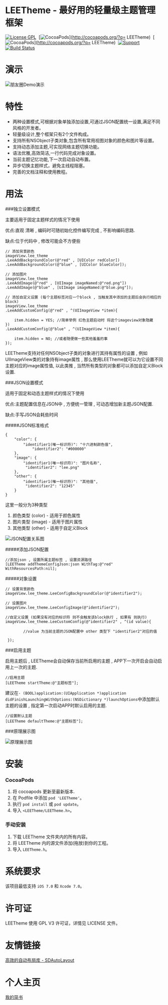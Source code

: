 
# LEETheme - 最好用的轻量级主题管理框架

[![License GPL](https://img.shields.io/aur/license/yaourt.svg?maxAge=2592000)](https://github.com/lixiang1994/LEETheme/blob/master/LICENSE)&nbsp;
[![CocoaPods](http://img.shields.io/cocoapods/v/LEETheme.svg?style=flat)](http://cocoapods.org/?q= LEETheme)&nbsp;
[![CocoaPods](http://img.shields.io/cocoapods/p/LEETheme.svg?style=flat)](http://cocoapods.org/?q= LEETheme)&nbsp;
[![Support](https://img.shields.io/badge/support-iOS7%2B-blue.svg?style=flat)](https://www.apple.com/nl/ios/)&nbsp;
[![Build Status](https://travis-ci.org/ibireme/YYWebImage.svg?branch=master)]()



演示
==============

![朋友圈Demo演示](https://github.com/lixiang1994/LEETheme/blob/master/朋友圈Demo日夜间切换演示.gif)

特性
==============
- 两种设置模式,可根据对象单独添加设置,可通过JSON配置统一设置,满足不同风格的开发者。
- 轻量级设计,整个框架只有2个文件构成。
- 支持所有NSObject子类对象,包含所有常用视图对象的颜色和图片等设置。
- 支持动态添加主题,可实现网络主题切换功能。
- 语法优雅,高效简洁,一行代码完成对象设置。
- 当前主题记忆功能,下一次启动自动布置。
- 异步切换主题样式，避免主线程阻塞。
- 完善的文档注释和使用教程。

用法
==============

###独立设置模式

主要适用于固定主题样式的情况下使用
 
 优点:直观 清晰 , 编码时可随初始化控件编写完成 , 不影响编码思路.
 
 缺点:位于代码中 , 修改可能会不方便些


	// 添加背景颜色
	imageView.lee_theme
    .LeeAddBackgroundColor(@"red" , [UIColor redColor])
    .LeeAddBackgroundColor(@"blue" , [UIColor blueColor]);
	
	// 添加图片
	imageView.lee_theme
    .LeeAddImage(@"red" , [UIImage imageNamed:@"red.png"])
    .LeeAddImage(@"blue" , [UIImage imageNamed:@"blue.png"]);
	
	// 添加自定义设置 (每个主题标签对应一个block , 当触发其中添加的主题后会执行相应的block)
	imageView.lee_theme
    .LeeAddCustomConfig(@"red" , ^(UIImageView *item){
        
        item.hidden = YES; //简单举例 红色主题启动时 将这个imageview对象隐藏
    })
    .LeeAddCustomConfig(@"blue" , ^(UIImageView *item){
        
        item.hidden = NO; //或者随便做一些其他羞羞的事
    });


LEETheme支持对任何NSObject子类的对象进行其持有属性的设置 , 例如UIImageView类的对象持有image属性 , 那么使用LEETheme就可以为它设置不同主题对应的image属性值, 以此类推 , 当然所有类型的对象都可以添加自定义Block设置.

###JSON设置模式
	
适用于固定和动态主题样式的情况下使用
 
 优点:主题配置信息在JSON中 , 方便统一管理 , 可动态增加新主题JSON配置.
 
 缺点:手写JSON会耗些时间 

#####JSON标准格式

	{
		"color": {
		   	"identifier1(唯一标识符)": "十六进制颜色值",
		    	"identifier2": "#000000"
		},
		"image": {
			"identifier1(唯一标识符)": "图片名称",
			 "identifier2": "lee.png"
		},
		"other": {
			"identifier1(唯一标识符)": "其他值",
			 "identifier2": "12345"
		}
	}

这里一般分为3种类型

1. 颜色类型 (color) - 适用于颜色属性
2. 图片类型 (image) - 适用于图片属性
3. 其他类型 (other) - 适用于自定义Block

![JSON配置关系图](https://github.com/lixiang1994/LEETheme/blob/master/JSON配置关系图.png)

#####添加JSON配置

	//添加json , 设置所属主题标签 , 设置资源路径 
	[LEETheme addThemeConfigJson:json WithTag:@"red" WithResourcesPath:nil];

#####对象设置

	// 设置背景颜色
	imageView.lee_theme.LeeConfigBackgroundColor(@"identifier2");
	
	// 设置图片
	imageView.lee_theme.LeeConfigImage(@"identifier2");

	//自定义设置 (如果没有对应的标识符 则不会触发该block执行 , 如果有 则执行)
	imageView.lee_theme.LeeCustomConfig(@"identifier2" , ^(id value){
        
        	//value 为当前主题的JSON配置中 other 类型下 "identifier2"对应的值
        
	 });

###启用主题

启用主题后 , LEETheme会自动保存当前所启用的主题 , APP下一次开启会自动启用上一次的主题.

	//启用主题
	[LEETheme startTheme:@"主题标签"];
	
建议在`- (BOOL)application:(UIApplication *)application didFinishLaunchingWithOptions:(NSDictionary *)launchOptions`中添加默认主题的设置 , 指定第一次启动APP时默认启用的主题.	
	
	//设置默认主题
	[LEETheme defaultTheme:@"主题标签"];
	

###原理展示图

![原理展示图](https://github.com/lixiang1994/LEETheme/blob/master/LEETheme原理展示图.png)

安装
==============

### CocoaPods

1. 将 cocoapods 更新至最新版本.
2. 在 Podfile 中添加 `pod 'LEETheme'`。
3. 执行 `pod install` 或 `pod update`。
4. 导入 `<LEETheme/LEETheme.h>`。

### 手动安装

1. 下载 LEETheme 文件夹内的所有内容。
2. 将 LEETheme 内的源文件添加(拖放)到你的工程。
3. 导入 `LEETheme.h`。

系统要求
==============
该项目最低支持 `iOS 7.0` 和 `Xcode 7.0`。


许可证
==============
LEETheme 使用 GPL V3 许可证，详情见 LICENSE 文件。

友情链接
==============
[高效的自动布局库 - SDAutoLayout](https://github.com/gsdios/SDAutoLayout)

个人主页
==============
[我的简书](http://www.jianshu.com/users/a6da0db100c8)
